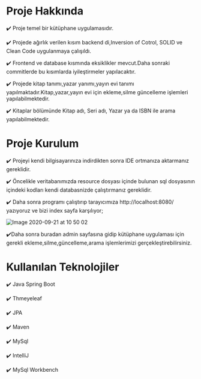 # Proje Hakkında

:heavy_check_mark: Proje temel bir kütüphane uygulamasıdır.

:heavy_check_mark: Projede ağırlık verilen kısım backend di,Inversion of Cotrol, SOLID ve Clean Code uygulanmaya çalışıldı.

:heavy_check_mark: Frontend ve database kısmında eksiklikler mevcut.Daha sonraki commitlerde bu kısımlarda iyileştirmeler yapılacaktır. 

:heavy_check_mark: Projede kitap tanımı,yazar yanımı,yayın evi tanımı yapılmaktadır.Kitap,yazar,yayın evi için ekleme,silme güncelleme işlemleri yapılabilmektedir.

:heavy_check_mark: Kitaplar bölümünde Kitap adı, Seri adı, Yazar ya da ISBN ile arama yapılabilmektedir.

# Proje Kurulum

:heavy_check_mark: Projeyi kendi bilgisayarınıza indirdikten sonra IDE ortmanıza aktarmanız gereklidir.

:heavy_check_mark: Öncelikle veritabanımızda resource dosyası içinde bulunan sql dosyasının içindeki kodları kendi databasnizde çalıştırmanız gereklidir.

:heavy_check_mark: Daha sonra programı çalıştırıp tarayıcımıza http://localhost:8080/ yazıyoruz ve bizi index sayfa karşılıyor;

![Image 2020-09-21 at 10 50 02](https://user-images.githubusercontent.com/44813157/93743236-584b1c00-fbf8-11ea-9355-99337223bfd0.jpeg)

:heavy_check_mark:Daha sonra buradan admin sayfasına gidip kütüphane uygulaması için gerekli ekleme,silme,güncelleme,arama işlemlerimizi gerçekleştirebilirsiniz.

# Kullanılan Teknolojiler

:heavy_check_mark: Java Spring Boot

:heavy_check_mark: Thmeyeleaf

:heavy_check_mark: JPA

:heavy_check_mark: Maven

:heavy_check_mark: MySql 

:heavy_check_mark: IntelliJ

:heavy_check_mark: MySql Workbench
